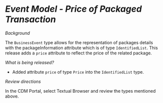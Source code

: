 # *Event Model - Price of Packaged Transaction*

_Background_

The `BusinessEvent` type allows for the representation of packages details with the packageInformation attribute which is of type `IdentifiedList`.  This release adds a `price` attribute to reflect the price of the related package.

_What is being released?_

- Added attribute `price` of type `Price` into the `IdentifiedList` type.

_Review directions_

In the CDM Portal, select Textual Browser and review the types mentioned above.
